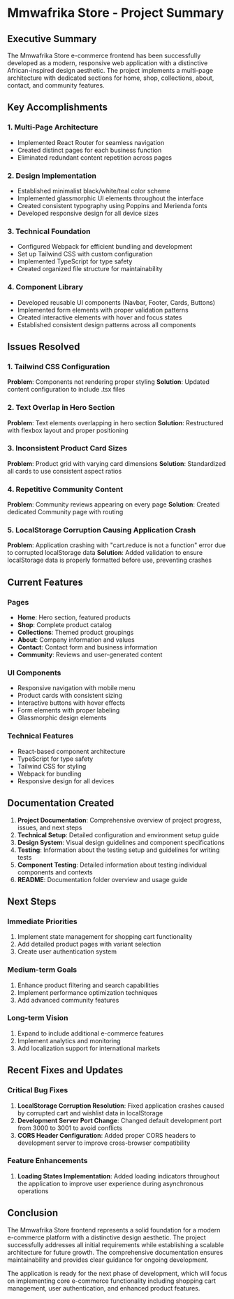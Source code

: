 # Mmwafrika Store - Project Summary

## Executive Summary

The Mmwafrika Store e-commerce frontend has been successfully developed as a modern, responsive web application with a distinctive African-inspired design aesthetic. The project implements a multi-page architecture with dedicated sections for home, shop, collections, about, contact, and community features.

## Key Accomplishments

### 1. Multi-Page Architecture
- Implemented React Router for seamless navigation
- Created distinct pages for each business function
- Eliminated redundant content repetition across pages

### 2. Design Implementation
- Established minimalist black/white/teal color scheme
- Implemented glassmorphic UI elements throughout the interface
- Created consistent typography using Poppins and Merienda fonts
- Developed responsive design for all device sizes

### 3. Technical Foundation
- Configured Webpack for efficient bundling and development
- Set up Tailwind CSS with custom configuration
- Implemented TypeScript for type safety
- Created organized file structure for maintainability

### 4. Component Library
- Developed reusable UI components (Navbar, Footer, Cards, Buttons)
- Implemented form elements with proper validation patterns
- Created interactive elements with hover and focus states
- Established consistent design patterns across all components

## Issues Resolved

### 1. Tailwind CSS Configuration
**Problem**: Components not rendering proper styling
**Solution**: Updated content configuration to include .tsx files

### 2. Text Overlap in Hero Section
**Problem**: Text elements overlapping in hero section
**Solution**: Restructured with flexbox layout and proper positioning

### 3. Inconsistent Product Card Sizes
**Problem**: Product grid with varying card dimensions
**Solution**: Standardized all cards to use consistent aspect ratios

### 4. Repetitive Community Content
**Problem**: Community reviews appearing on every page
**Solution**: Created dedicated Community page with routing

### 5. LocalStorage Corruption Causing Application Crash
**Problem**: Application crashing with "cart.reduce is not a function" error due to corrupted localStorage data
**Solution**: Added validation to ensure localStorage data is properly formatted before use, preventing crashes

## Current Features

### Pages
- **Home**: Hero section, featured products
- **Shop**: Complete product catalog
- **Collections**: Themed product groupings
- **About**: Company information and values
- **Contact**: Contact form and business information
- **Community**: Reviews and user-generated content

### UI Components
- Responsive navigation with mobile menu
- Product cards with consistent sizing
- Interactive buttons with hover effects
- Form elements with proper labeling
- Glassmorphic design elements

### Technical Features
- React-based component architecture
- TypeScript for type safety
- Tailwind CSS for styling
- Webpack for bundling
- Responsive design for all devices

## Documentation Created

1. **Project Documentation**: Comprehensive overview of project progress, issues, and next steps
2. **Technical Setup**: Detailed configuration and environment setup guide
3. **Design System**: Visual design guidelines and component specifications
4. **Testing**: Information about the testing setup and guidelines for writing tests
5. **Component Testing**: Detailed information about testing individual components and contexts
6. **README**: Documentation folder overview and usage guide

## Next Steps

### Immediate Priorities
1. Implement state management for shopping cart functionality
2. Add detailed product pages with variant selection
3. Create user authentication system

### Medium-term Goals
1. Enhance product filtering and search capabilities
2. Implement performance optimization techniques
3. Add advanced community features

### Long-term Vision
1. Expand to include additional e-commerce features
2. Implement analytics and monitoring
3. Add localization support for international markets

## Recent Fixes and Updates

### Critical Bug Fixes
1. **LocalStorage Corruption Resolution**: Fixed application crashes caused by corrupted cart and wishlist data in localStorage
2. **Development Server Port Change**: Changed default development port from 3000 to 3001 to avoid conflicts
3. **CORS Header Configuration**: Added proper CORS headers to development server to improve cross-browser compatibility

### Feature Enhancements
1. **Loading States Implementation**: Added loading indicators throughout the application to improve user experience during asynchronous operations

## Conclusion

The Mmwafrika Store frontend represents a solid foundation for a modern e-commerce platform with a distinctive design aesthetic. The project successfully addresses all initial requirements while establishing a scalable architecture for future growth. The comprehensive documentation ensures maintainability and provides clear guidance for ongoing development.

The application is ready for the next phase of development, which will focus on implementing core e-commerce functionality including shopping cart management, user authentication, and enhanced product features.